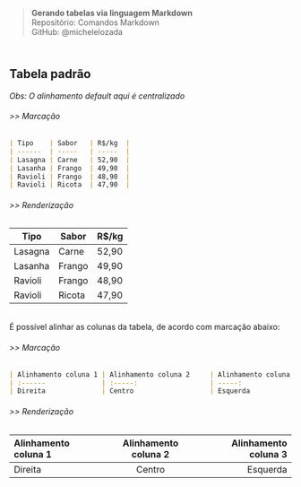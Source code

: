 > **Gerando tabelas via linguagem Markdown**      
> Repositório: Comandos Markdown  
> GitHub: @michelelozada
&nbsp;
     
&nbsp;     
**Tabela padrão**  
---
*Obs: O alinhamento default aqui é centralizado*  

###### >> Marcação 
```markdown
| Tipo    | Sabor   | R$/kg  |
| ------  | -----   | -----  |
| Lasagna | Carne   | 52,90  |
| Lasanha | Frango  | 49,90  |
| Ravioli | Frango  | 48,90  |
| Ravioli | Ricota  | 47,90  |
```
###### >> Renderização 
| Tipo    | Sabor   | R$/kg  |
| ------  | -----   | -----  |
| Lasagna | Carne   | 52,90  |
| Lasanha | Frango  | 49,90  |
| Ravioli | Frango  | 48,90  |
| Ravioli | Ricota  | 47,90  |

&nbsp;   
É possível alinhar as colunas da tabela, de acordo com marcação abaixo:
###### >> Marcação 
```markdown
| Alinhamento coluna 1 | Alinhamento coluna 2     | Alinhamento coluna 3 |
| :------              | :-----:                  | -----:               |
| Direita              | Centro                   | Esquerda             |

```
###### >> Renderização 
| Alinhamento coluna 1 | Alinhamento coluna 2     | Alinhamento coluna 3 |
| :------              | :-----:                  | -----:               |
| Direita              | Centro                   | Esquerda             |